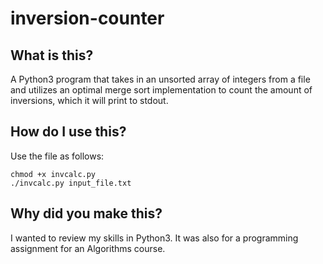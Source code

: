 # inversion-counter
## What is this?
A Python3 program that takes in an unsorted array of integers from a file and utilizes an optimal merge sort implementation to count the amount of inversions, which it will print to stdout.

## How do I use this?
Use the file as follows:
```shell
chmod +x invcalc.py
./invcalc.py input_file.txt
```

## Why did you make this?
I wanted to review my skills in Python3. It was also for a programming assignment for an Algorithms course.
